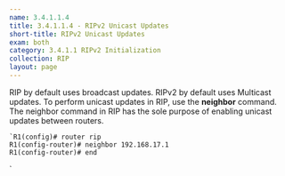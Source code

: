 ```yaml
---
name: 3.4.1.1.4
title: 3.4.1.1.4 - RIPv2 Unicast Updates
short-title: RIPv2 Unicast Updates
exam: both
category: 3.4.1.1 RIPv2 Initialization
collection: RIP
layout: page
---
```

RIP by default uses broadcast updates. RIPv2 by default uses Multicast updates. To perform unicast updates in RIP, use the **neighbor** command. The neighbor command in RIP has the sole purpose of enabling unicast updates between routers.
```
`R1(config)# router rip
R1(config-router)# neighbor 192.168.17.1
R1(config-router)# end
```
\`